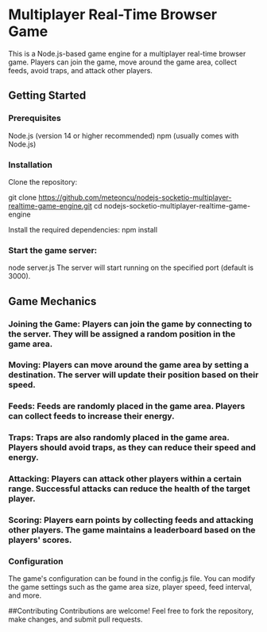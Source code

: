 # Multiplayer Real-Time Browser Game
This is a Node.js-based game engine for a multiplayer real-time browser game. Players can join the game, move around the game area, collect feeds, avoid traps, and attack other players.

## Getting Started
### Prerequisites
Node.js (version 14 or higher recommended)
npm (usually comes with Node.js)

### Installation
Clone the repository:

git clone https://github.com/meteoncu/nodejs-socketio-multiplayer-realtime-game-engine.git
cd nodejs-socketio-multiplayer-realtime-game-engine

Install the required dependencies:
npm install

### Start the game server:
node server.js
The server will start running on the specified port (default is 3000).

## Game Mechanics
### Joining the Game: Players can join the game by connecting to the server. They will be assigned a random position in the game area.
### Moving: Players can move around the game area by setting a destination. The server will update their position based on their speed.
### Feeds: Feeds are randomly placed in the game area. Players can collect feeds to increase their energy.
### Traps: Traps are also randomly placed in the game area. Players should avoid traps, as they can reduce their speed and energy.
### Attacking: Players can attack other players within a certain range. Successful attacks can reduce the health of the target player.
### Scoring: Players earn points by collecting feeds and attacking other players. The game maintains a leaderboard based on the players' scores.
### Configuration
The game's configuration can be found in the config.js file. You can modify the game settings such as the game area size, player speed, feed interval, and more.

##Contributing
Contributions are welcome! Feel free to fork the repository, make changes, and submit pull requests.
